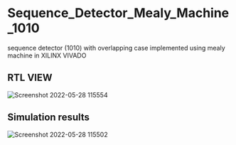 # Sequence_Detector_Mealy_Machine_1010
sequence detector (1010) with overlapping case implemented using mealy machine in XILINX VIVADO
## RTL VIEW
![Screenshot 2022-05-28 115554](https://user-images.githubusercontent.com/98607828/170813371-ac031d87-1ac4-42de-b02c-2abbe52b8a78.jpg)
## Simulation results
![Screenshot 2022-05-28 115502](https://user-images.githubusercontent.com/98607828/170813385-58b961cc-111b-453b-a3b0-e5eea5833fef.jpg)
